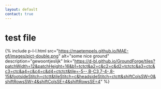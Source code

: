 ```yaml
---
layout: default
contact: true
---
```


# test file



{% include p-l-l.html
  src="https://maetempels.github.io/MAE-gf/images/pict-double.png"
  alt="some nice ground"
  description="gewoontjeslijk"
  lnk="https://d-bl.github.io/GroundForge/tiles?patchWidth=12&patchHeight=16&b1=tctct&a2=c&c2=c&d2=tctctc&a3=ctc&c3=ctc&a4=c&c4=c&d4=ctctct&tile=-5--,B-C3,7-4-,8-15&footsideStitch=ctctt&tileStitch=c&headsideStitch=ctctt&shiftColsSW=0&shiftRowsSW=4&shiftColsSE=4&shiftRowsSE=4"
%}  





